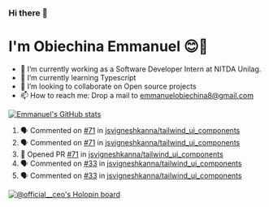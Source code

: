 ### Hi there 👋
# I'm Obiechina Emmanuel 😊🚀

- 💼 I’m currently working as a Software Developer Intern at NITDA Unilag.
- 🌱 I’m currently learning Typescript
- 👯 I’m looking to collaborate on Open source projects
- 📫 How to reach me: Drop a mail to emmanuelobiechina8@gmail.com
<!-- - ⚡ Checkout my portfolio: [My_portfolio](https://www.my-portfolio.netlify.app) -->
<!--
**chibuike-19/chibuike-19** is a ✨ _special_ ✨ repository because its `README.md` (this file) appears on your GitHub profile.

Here are some ideas to get you started

- 🔭 I’m currently working on ...
- 🌱 I’m currently learning ...
- 👯 I’m looking to collaborate on ...
- 🤔 I’m looking for help with ...
- 💬 Ask me about ...
- 📫 How to reach me: ...
- 😄 Pronouns: ...
- ⚡ Fun fact: ...
-->
[![Emmanuel's GitHub stats](https://github-readme-stats.vercel.app/api?username=Chibuike-19&hide=stars&show_icons=true&theme=radical)](https://github.com/anuraghazra/github-readme-stats)
<!--START_SECTION:activity-->
1. 🗣 Commented on [#71](https://github.com/jsvigneshkanna/tailwind_ui_components/issues/71) in [jsvigneshkanna/tailwind_ui_components](https://github.com/jsvigneshkanna/tailwind_ui_components)
2. 🗣 Commented on [#71](https://github.com/jsvigneshkanna/tailwind_ui_components/issues/71) in [jsvigneshkanna/tailwind_ui_components](https://github.com/jsvigneshkanna/tailwind_ui_components)
3. 💪 Opened PR [#71](https://github.com/jsvigneshkanna/tailwind_ui_components/pull/71) in [jsvigneshkanna/tailwind_ui_components](https://github.com/jsvigneshkanna/tailwind_ui_components)
4. 🗣 Commented on [#33](https://github.com/jsvigneshkanna/tailwind_ui_components/issues/33) in [jsvigneshkanna/tailwind_ui_components](https://github.com/jsvigneshkanna/tailwind_ui_components)
5. 🗣 Commented on [#33](https://github.com/jsvigneshkanna/tailwind_ui_components/issues/33) in [jsvigneshkanna/tailwind_ui_components](https://github.com/jsvigneshkanna/tailwind_ui_components)
<!--END_SECTION:activity-->
<!--[![Top Langs](https://github-readme-stats.vercel.app/api/top-langs/?username=Chibuike-19&layout=compact)](https://github.com/anuraghazra/github-readme-stats)-->
[![@official__ceo's Holopin board](https://holopin.io/api/user/board?user=official__ceo)](https://holopin.io/@official__ceo)




